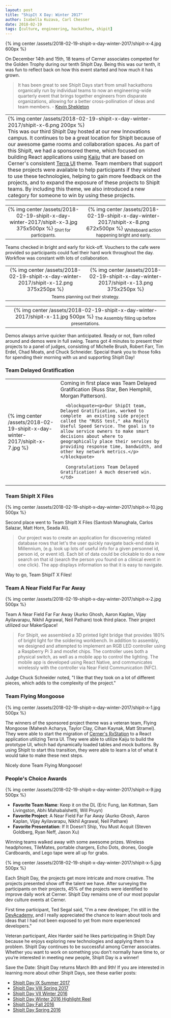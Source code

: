 ```yaml
---
layout: post
title: "ShipIt X Day: Winter 2017"
author: Isabella Kuzava, Carl Chesser
date: 2018-02-19
tags: [culture, engineering, hackathon, shipit]
---
```


{% img center /assets/2018-02-19-shipit-x-day-winter-2017/shipit-x-4.jpg 600px %}

On December 14th and 15th, 18 teams of Cerner associates competed for the Golden Trophy during our tenth ShipIt Day. Being this was our tenth, it was fun to reflect back on how this event started and how much it has grown.

> It has been great to see ShipIt Days start from small hackathons organically run by individual teams to now an engineering-wide quarterly event that brings together engineers from disparate organizations, allowing for a better cross-pollination of ideas and team members. - [Kevin Shekleton](https://twitter.com/kpshek)

<table>
  <tr>
    <td>
      <div class='pull-left' markdown="1">
        {% img center /assets/2018-02-19-shipit-x-day-winter-2017/shipit-x-6.png 200px %}
      </div>
        This was our third ShipIt Day hosted at our new Innovations campus. It continues to be a great location for ShipIt because of our awesome game rooms and collaboration spaces. As part of this ShipIt, we had a sponsored theme, which focused on building React applications using <a href="https://github.com/cerner/kaiju">Kaiju</a> that are based on Cerner's consistent <a href="http://terra-ui.herokuapp.com/home">Terra UI</a> theme. Team members that support these projects were available to help participants if they wished to use these technologies, helping to gain more feedback on the projects, and to expand the exposure of these projects to ShipIt teams. By including this theme, we also introduced a new category for someone to win by using these projects.
    </td>
  </tr>
</table>

<div align="center">
  <table>
    <tr>
      <td align="center">
        {% img center /assets/2018-02-19-shipit-x-day-winter-2017/shipit-x-3.jpg 375x500px %}
        <sub>Shirt for participants.</sub>
      </td>
      <td align="center">
        {% img center /assets/2018-02-19-shipit-x-day-winter-2017/shipit-x-8.png 672x500px %}
        <sub>Whiteboard action happening bright and early.</sub>
      </td>
    </tr>
  </table>
</div>

Teams checked in bright and early for kick-off.  Vouchers to the cafe were provided so participants could fuel their hard work throughout the day. Workflow was constant with lots of collaboration. 

<div align="center">
  <table>
    <tr>
      <td align="center">
        {% img center /assets/2018-02-19-shipit-x-day-winter-2017/shipit-x-12.png 375x250px %}
      </td>
      <td align="center">
        {% img center /assets/2018-02-19-shipit-x-day-winter-2017/shipit-x-13.png 375x250px %}
      </td>
    </tr>
    <tr>
      <td align="center" colspan="2">
        <sub>Teams planning out their strategy.</sub>
      </td>
    </tr>
  </table>
</div>

<div align="center">
  <table>
    <tr>
      <td align="center">
        {% img center /assets/2018-02-19-shipit-x-day-winter-2017/shipit-x-11.jpg 500px %}
        <sub>The Assembly filling up before presentations.</sub>
      </td>
    </tr>
  </table>
</div>

Demos always arrive quicker than anticipated. Ready or not, 9am rolled around and demos were in full swing. Teams got 4 minutes to present their projects to a panel of judges, consisting of Michelle Brush, Robert Farr, Tim Erdel, Chad Moats, and Chuck Schneider.  Special thank you to those folks for spending their morning with us and supporting ShipIt Day! 

### Team Delayed Gratification 

<table cellpadding="10">
  <tr>
    <td>
      <div class='pull-left' markdown="1">
        {% img center /assets/2018-02-19-shipit-x-day-winter-2017/shipit-x-7.jpg %}
      </div>
    </td>
    <td>
      Coming in first place was Team Delayed Gratification (Russ Star, Ben Hemphill, Morgan Patterson).
      
      <blockquote><p>Our ShipIt team, Delayed Gratification, worked to complete  an existing side project called the "RUSS test," aka Really Useful Speed Service. The goal is to allow service owners to make smart decisions about where to  geographically place their services by providing response time, bandwidth, and other key network metrics.</p></blockquote>
      
      Congratulations Team Delayed Gratification! A much deserved win.
    </td>
  </tr>
</table>

### Team ShipIt X Files

{% img center /assets/2018-02-19-shipit-x-day-winter-2017/shipit-x-10.jpg 500px %}

Second place went to Team ShipIt X Files (Santosh Manughala, Carlos Salazar, Matt Horn, Seada Ali).

> Our project was to create an application for discovering related database rows that let's the user quickly navigate back-end data in Millennium, (e.g. look up lots of useful info for a given personnel id, person id, or event id). Each bit of data could be clickable to do a new search on that id (search the person you found on a clinical event in one click). The app displays information so that it is easy to navigate.

Way to go, Team ShipIT X Files! 

### Team A Near Field Far Far Away

{% img center /assets/2018-02-19-shipit-x-day-winter-2017/shipit-x-2.jpg 500px %}

Team A Near Field Far Far Away (Aurko Ghosh, Aaron Kaplan, Vijay Ayilavarapu, Nikhil Agrawal, Neil Pathare) took third place. Their project utilized our MakerSpace!

> For ShipIt, we assembled a 3D printed light bridge that provides 180% of bright light for the soldering workbench. In addition to assembly, we designed and attempted to implement an RGB LED controller using a Raspberry Pi 3 and mosfet chips. The controller uses both a physical switch, as well as a mobile app to control the lighting. The mobile app is developed using React Native, and communicates wirelessly with the controller via Near Field Communication (NFC).

Judge Chuck Schneider noted, "I like that they took on a lot of different pieces, which adds to the complexity of the project."

### Team Flying Mongoose

{% img center /assets/2018-02-19-shipit-x-day-winter-2017/shipit-x-1.jpg 500px %}

The winners of the sponsored project theme was a veteran team, Flying Mongoose (Mahesh Acharya, Taylor Clay, Cihan Kaynak, Matt Stramel). They were able to start the migration of [Cerner's RxStation](https://www.cerner.com/solutions/automated-dispensing-cabinet) to a React application utilizing Terra UI. They were able to utilize Kaiju to build the prototype UI, which had dynamically loaded tables and mock buttons. By using ShipIt to start this transition, they were able to learn a lot of what it would take to make these next steps. 

Nicely done Team Flying Mongoose! 

### People's Choice Awards

{% img center /assets/2018-02-19-shipit-x-day-winter-2017/shipit-x-9.jpg 500px %}

* **Favorite Team Name**: Keep it on the DL (Eric Fung, Ian Kottman, Sam Livingston, Abhi Mahabalshetti, Will Pruyn)
* **Favorite Project**: A Near Field Far Far Away (Aurko Ghosh, Aaron Kaplan, Vijay Ayilavarapu, Nikhil Agrawal, Neil Pathare)
* **Favorite Presentation**: If It Doesn’t Ship, You Must Acquit (Steven Goldberg, Ryan Neff, Jason Xu)

Winning teams walked away with some awesome prizes. Wireless headphones, TileMates, portable chargers, Echo Dots, drones, Google Cardboards, and Lego tape were all up for grabs.

{% img center /assets/2018-02-19-shipit-x-day-winter-2017/shipit-x-5.jpg 500px %}

Each ShipIt Day, the projects get more intricate and more creative. The projects presented show off the talent we have. After surveying the participants on their projects, 45% of the projects were identified to improve daily work at Cerner. ShipIt Day remains one of our most popular dev culture events at Cerner.

First time participant, Ted Segal said, "I'm a new developer, I'm still in the [DevAcademy](http://engineering.cerner.com/2013/08/devacademy/), and I really appreciated the chance to learn about tools and ideas that I had not been exposed to yet from more experienced developers."

Veteran participant, Alex Harder said he likes participating in ShipIt Day because he enjoys exploring new technologies and applying them to a problem. ShipIt Day continues to be successful among Cerner associates. Whether you want to work on something you don’t normally have time to, or you’re interested in meeting new people, ShipIt Day is a winner!

Save the Date: ShipIt Day returns March 8th and 9th! If you are interested in learning more about other ShipIt Days, see these earlier posts:

* [ShipIt Day IX Summer 2017](http://engineering.cerner.com/blog/shipit-ix-day-summer-2017/)     
* [ShipIt Day VIII Spring 2017](http://engineering.cerner.com/blog/shipit-day-viii-spring-2017/)
* [ShipIt Day VII Winter 2016](http://engineering.cerner.com/blog/shipit-vii-day-winter-2016/)
* [ShipIt Day Winter 2016 Highlight Reel](https://www.youtube.com/watch?v=iqTp0dmLgUk)
* [ShipIt Day Fall 2016](http://engineering.cerner.com/blog/fall-2016-shipit-day/)
* [ShipIt Day Spring 2016](http://engineering.cerner.com/blog/spring-2016-shipit-day/)
